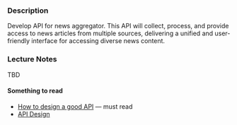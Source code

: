 ### Description

Develop API for news aggregator. This API will collect, process, and
provide access to news articles from multiple sources, delivering a unified and user-friendly interface for accessing
diverse news content.

### Lecture Notes

TBD

#### Something to read
* [How to design a good API](http://www.cs.bc.edu/~muller/teaching/cs102/s06/lib/pdf/api-design) — must read
* [API Design](https://www.infoq.com/articles/API-Design-Joshua-Bloch/)
